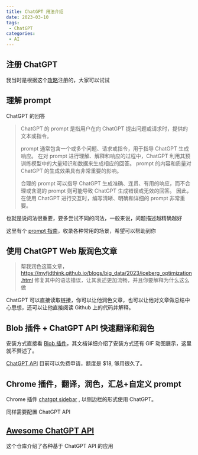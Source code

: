 ```yaml
---
title: ChatGPT 用法介绍
date: 2023-03-10
tags:
 - ChatGPT
categories: 
 - AI
---
```


## 注册 ChatGPT
我当时是根据这个[攻略](https://juejin.cn/post/7173447848292253704)注册的，大家可以试试

## 理解 prompt
ChatGPT 的回答
> ChatGPT 的 prompt 是指用户在向 ChatGPT 提出问题或请求时，提供的文本或指令。
> 
> 
> prompt 通常包含一个或多个问题、请求或指令，用于指导 ChatGPT 生成响应。
> 在对 prompt 进行理解、解释和响应的过程中，ChatGPT 利用其预训练模型中的大量知识和数据来生成相应的回答。
> prompt 的内容和质量对 ChatGPT 的生成效果具有非常重要的影响。
> 
> 
> 合理的 prompt 可以指导 ChatGPT 生成准确、连贯、有用的响应，而不合理或含混的 prompt 则可能导致 ChatGPT 生成错误或无效的回答。
> 因此，在使用 ChatGPT 进行交互时，编写清晰、明确和详细的 prompt 非常重要。

也就是说问法很重要，要多尝试不同的问法，一般来说，问题描述越精确越好

这里有个 [prompt 指南](https://github.com/PlexPt/awesome-chatgpt-prompts-zh)，收录各种常用的场景，希望可以帮助到你

##  使用 ChatGPT  Web 版润色文章 
> 帮我润色这篇文章，https://myfjdthink.github.io/blogs/big_data/2023/iceberg_optimization.html  修复其中的语法错误，让其表述更加流畅，并且你要解释为什么这么做

ChatGPT 可以直接读取链接，你可以让他润色文章，也可以让他对文章做总结中心思想，还可以让他直接阅读 Github 上的代码并解释。


## Blob 插件 + ChatGPT API 快速翻译和润色
安装方式直接看 [Blob 插件](https://github.com/yetone/bob-plugin-openai-translator)，其文档详细介绍了安装方式还有 GIF 动图展示，这里就不赘述了。


[ChatGPT API](https://platform.openai.com/account/api-keys) 目前可以免费申请，额度是 $18, 够用很久了。


## Chrome 插件，翻译，润色，汇总+自定义 prompt

Chrome 插件 [chatgpt sidebar](https://chatgpt-sidebar.com/) , 以侧边栏的形式使用 ChatGPT。

同样需要配置 ChatGPT API

## [Awesome ChatGPT API](https://github.com/reorx/awesome-chatgpt-api/blob/master/README_cn.md)
这个仓库介绍了各种基于 ChatGPT API 的应用
